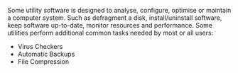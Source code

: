 Some utility software is designed to analyse, configure, optimise or maintain a computer system. Such as defragment a disk, install/uninstall software, keep software up-to-date, monitor resources and performance. Some utilities perform additional common tasks needed by most or all users:
- Virus Checkers
- Automatic Backups
- File Compression